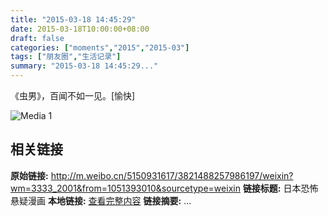 ```yaml
---
title: "2015-03-18 14:45:29"
date: 2015-03-18T10:00:00+08:00
draft: false
categories: ["moments","2015","2015-03"]
tags: ["朋友圈","生活记录"]
summary: "2015-03-18 14:45:29..."
---
```


《虫男》，百闻不如一见。[愉快]

![Media 1](/Moments/photos/2015-03-18/201503181445290.jpg)

## 相关链接

**原始链接:** http://m.weibo.cn/5150931617/3821488257986197/weixin?wm=3333_2001&from=1051393010&sourcetype=weixin
**链接标题:** 日本恐怖悬疑漫画
**本地链接:** [查看完整内容](/link_content/2015/03/2015-03-18/link_content/)
**链接摘要:** ...

